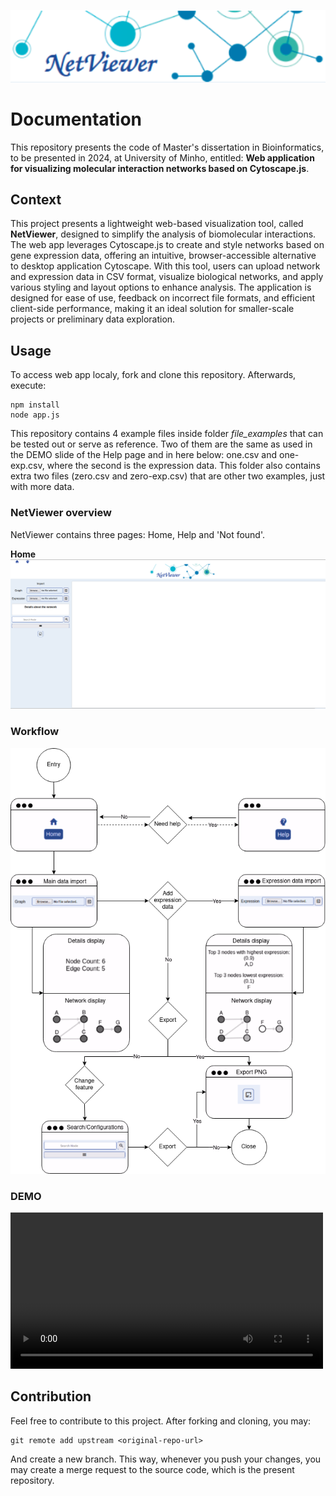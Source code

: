 <p align="center"> <img title="Logo" alt="" src="public/src/logo.png"></p>

# Documentation
This repository presents the code of Master's dissertation in Bioinformatics, to be presented in 2024, at University of Minho, entitled: 
**Web application for visualizing molecular interaction networks based on Cytoscape.js**.

## Context
This project presents a lightweight web-based visualization tool, called **NetViewer**,  designed to simplify the analysis of biomolecular interactions. The web app leverages Cytoscape.js to create and style networks based on gene expression data, offering an intuitive, browser-accessible alternative to desktop application Cytoscape. With this tool, users can upload network and expression data in CSV format, visualize biological networks, and apply various styling and layout options to enhance analysis. The application is designed for ease of use, feedback on incorrect file formats, and efficient client-side performance, making it an ideal solution for smaller-scale projects or preliminary data exploration.

## Usage
To access web app localy, fork and clone this repository. Afterwards, execute:

```
npm install
node app.js
```

This repository contains 4 example files inside folder <I>file_examples</I> that can be tested out or serve as reference. Two of them are the same as used in the DEMO slide of the Help page and in here below: one.csv and one-exp.csv, where the second is the expression data. This folder also contains extra two files (zero.csv and zero-exp.csv) that are other two examples, just with more data.

### NetViewer overview
NetViewer contains three pages: Home, Help and 'Not found'.

**Home**
![alt text](public/src/home.png)


### Workflow

![alt text](public/src/netviewer.drawio.png)

### DEMO

<video width="500" controls>
  <source src="public/src/howto.webm" type="video/webm">
</video>


## Contribution
Feel free to contribute to this project. After forking and cloning, you may:

```
git remote add upstream <original-repo-url>
```

And create a new branch. This way, whenever you push your changes, you may create a merge request to the source code, which is the present repository.

